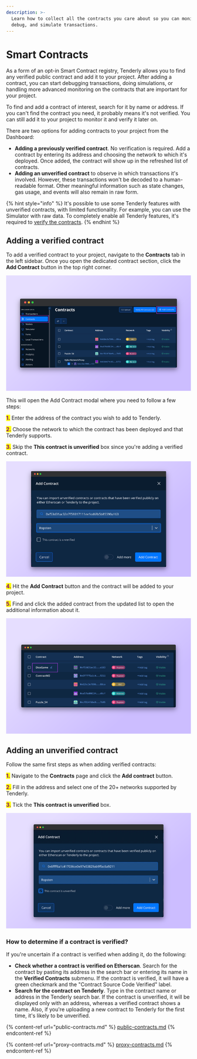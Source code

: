 ```yaml
---
description: >-
  Learn how to collect all the contracts you care about so you can monitor,
  debug, and simulate transactions.
---
```


# Smart Contracts

As a form of an opt-in Smart Contract registry, Tenderly allows you to find any verified public contract and add it to your project. After adding a contract, you can start debugging transactions, doing simulations, or handling more advanced monitoring on the contracts that are important for your project.

To find and add a contract of interest, search for it by name or address. If you can't find the contract you need, it probably means it's not verified. You can still add it to your project to monitor it and verify it later on.&#x20;

There are two options for adding contracts to your project from the Dashboard:

* **Adding a previously verified contract**. No verification is required. Add a contract by entering its address and choosing the network to which it's deployed. Once added, the contract will show up in the refreshed list of contracts.
* **Adding an unverified contract** to observe in which transactions it's involved. However, these transactions won't be decoded to a human-readable format. Other meaningful information such as state changes, gas usage, and events will also remain in raw form.

{% hint style="info" %}
It's possible to use some Tenderly features with unverified contracts, with limited functionality. For example, you can use the Simulator with raw data. To completely enable all Tenderly features, it's required to [verify the contracts](../smart-contract-verification/).
{% endhint %}

## Adding a verified contract

To add a verified contract to your project, navigate to the **Contracts** tab in the left sidebar. Once you open the dedicated contract section, click the **Add Contract** button in the top right corner.

![Adding a contract](<../../.gitbook/assets/image1 (1)>)

This will open the Add Contract modal where you need to follow a few steps:

<mark style="color:purple;">**1.**</mark> Enter the address of the contract you wish to add to Tenderly.

<mark style="color:purple;">**2.**</mark> Choose the network to which the contract has been deployed and that Tenderly supports.

<mark style="color:purple;">**3.**</mark> Skip the **This contract is unverified** box since you're adding a verified contract.

![Adding a contract: enter the address and select the network](<../../.gitbook/assets/image4 (1)>)

<mark style="color:purple;">**4.**</mark> Hit the **Add Contract** button and the contract will be added to your project.

<mark style="color:purple;">**5.**</mark> Find and click the added contract from the updated list to open the additional information about it.

![Added contract in the dashboard](../../.gitbook/assets/image7)

## Adding an unverified contract

Follow the same first steps as when adding verified contracts:

<mark style="color:purple;">**1.**</mark> Navigate to the **Contracts** page and click the **Add contract** button.

<mark style="color:purple;">**2.**</mark> Fill in the address and select one of the 20+ networks supported by Tenderly.

<mark style="color:purple;">**3.**</mark> Tick the **This contract is unverified** box.

![Adding an unverified contract](../../.gitbook/assets/image10)



### How to determine if a contract is verified?

If you're uncertain if a contract is verified when adding it, do the following:

* **Check whether a contract is verified on Etherscan**. Search for the contract by pasting its address in the search bar or entering its name in the **Verified Contracts** submenu. If the contract is verified, it will have a green checkmark and the "Contract Source Code Verified" label.
* **Search for the contract on Tenderly**. Type in the contract name or address in the Tenderly search bar. If the contract is unverified, it will be displayed only with an address, whereas a verified contract shows a name. Also, if you're uploading a new contract to Tenderly for the first time, it's likely to be unverified.

{% content-ref url="public-contracts.md" %}
[public-contracts.md](public-contracts.md)
{% endcontent-ref %}

{% content-ref url="proxy-contracts.md" %}
[proxy-contracts.md](proxy-contracts.md)
{% endcontent-ref %}


